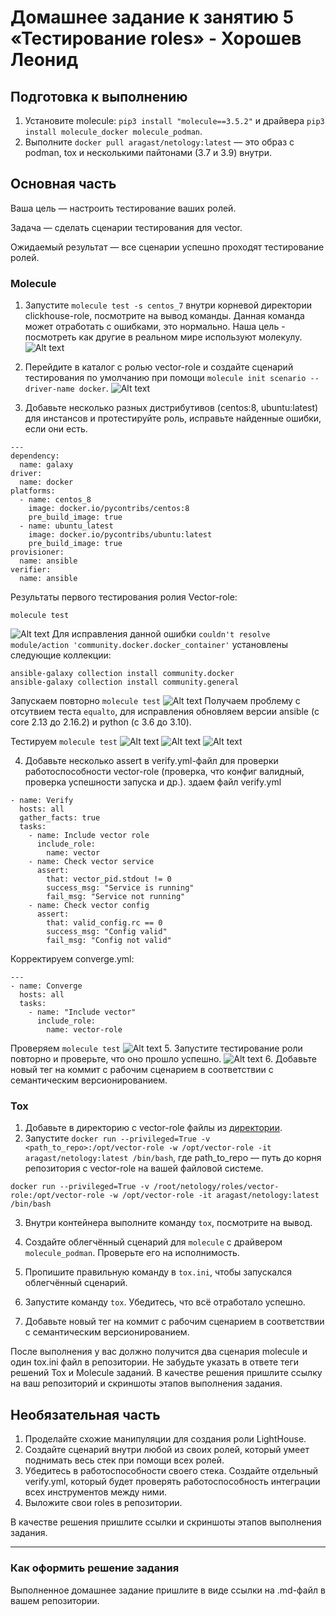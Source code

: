 # Домашнее задание к занятию 5 «Тестирование roles» - Хорошев Леонид

## Подготовка к выполнению

1. Установите molecule: `pip3 install "molecule==3.5.2"` и драйвера `pip3 install molecule_docker molecule_podman`.
2. Выполните `docker pull aragast/netology:latest` —  это образ с podman, tox и несколькими пайтонами (3.7 и 3.9) внутри.

## Основная часть

Ваша цель — настроить тестирование ваших ролей. 

Задача — сделать сценарии тестирования для vector. 

Ожидаемый результат — все сценарии успешно проходят тестирование ролей.

### Molecule

1. Запустите  `molecule test -s centos_7` внутри корневой директории clickhouse-role, посмотрите на вывод команды. Данная команда может отработать с ошибками, это нормально. Наша цель - посмотреть как другие в реальном мире используют молекулу.
 ![Alt text](https://github.com/LeonidKhoroshev/mnt-homeworks/blob/MNT-video/08-ansible-05-testing/screenshots/test1.png)

2. Перейдите в каталог с ролью vector-role и создайте сценарий тестирования по умолчанию при помощи `molecule init scenario --driver-name docker`.
 ![Alt text](https://github.com/LeonidKhoroshev/mnt-homeworks/blob/MNT-video/08-ansible-05-testing/screenshots/test2.png)

3. Добавьте несколько разных дистрибутивов (centos:8, ubuntu:latest) для инстансов и протестируйте роль, исправьте найденные ошибки, если они есть.
```
---
dependency:
  name: galaxy
driver:
  name: docker
platforms:
  - name: centos_8
    image: docker.io/pycontribs/centos:8
    pre_build_image: true
  - name: ubuntu_latest
    image: docker.io/pycontribs/ubuntu:latest
    pre_build_image: true
provisioner:
  name: ansible
verifier:
  name: ansible
```
Результаты первого тестирования ролия Vector-role:
```
molecule test
```
![Alt text](https://github.com/LeonidKhoroshev/mnt-homeworks/blob/MNT-video/08-ansible-05-testing/screenshots/test3.png)
Для исправления данной ошибки `couldn't resolve module/action 'community.docker.docker_container'` установлены следующие коллекции:
```
ansible-galaxy collection install community.docker
ansible-galaxy collection install community.general
```
Запускаем повторно `molecule test`
![Alt text](https://github.com/LeonidKhoroshev/mnt-homeworks/blob/MNT-video/08-ansible-05-testing/screenshots/test4.png)
Получаем проблему с отсутвием теста `equalto`, для исправления обновляем версии ansible (с core 2.13 до 2.16.2) и python (c 3.6 до 3.10).

Тестируем `molecule test`
![Alt text](https://github.com/LeonidKhoroshev/mnt-homeworks/blob/MNT-video/08-ansible-05-testing/screenshots/test5.png)
![Alt text](https://github.com/LeonidKhoroshev/mnt-homeworks/blob/MNT-video/08-ansible-05-testing/screenshots/test6.png)
![Alt text](https://github.com/LeonidKhoroshev/mnt-homeworks/blob/MNT-video/08-ansible-05-testing/screenshots/test7.png)

4. Добавьте несколько assert в verify.yml-файл для  проверки работоспособности vector-role (проверка, что конфиг валидный, проверка успешности запуска и др.).
здаем файл verify.yml
```
- name: Verify
  hosts: all
  gather_facts: true
  tasks:
    - name: Include vector role
      include_role:
        name: vector
    - name: Check vector service
      assert:
        that: vector_pid.stdout != 0
        success_msg: "Service is running"
        fail_msg: "Service not running"
    - name: Check vector config
      assert:
        that: valid_config.rc == 0
        success_msg: "Config valid"
        fail_msg: "Config not valid"
```

Корректируем converge.yml:
```
---
- name: Converge
  hosts: all
  tasks:
    - name: "Include vector"
      include_role:
        name: vector-role
```

Проверяем `molecule test`
![Alt text](https://github.com/LeonidKhoroshev/mnt-homeworks/blob/MNT-video/08-ansible-05-testing/screenshots/molecule8.png)
5. Запустите тестирование роли повторно и проверьте, что оно прошло успешно.
![Alt text](https://github.com/LeonidKhoroshev/mnt-homeworks/blob/MNT-video/08-ansible-05-testing/screenshots/molecule9.png)
6. Добавьте новый тег на коммит с рабочим сценарием в соответствии с семантическим версионированием.

### Tox

1. Добавьте в директорию с vector-role файлы из [директории](./example).
2. Запустите `docker run --privileged=True -v <path_to_repo>:/opt/vector-role -w /opt/vector-role -it aragast/netology:latest /bin/bash`, где path_to_repo — путь до корня репозитория с vector-role на вашей файловой системе.
```
docker run --privileged=True -v /root/netology/roles/vector-role:/opt/vector-role -w /opt/vector-role -it aragast/netology:latest /bin/bash
```
3. Внутри контейнера выполните команду `tox`, посмотрите на вывод.


5. Создайте облегчённый сценарий для `molecule` с драйвером `molecule_podman`. Проверьте его на исполнимость.
6. Пропишите правильную команду в `tox.ini`, чтобы запускался облегчённый сценарий.
8. Запустите команду `tox`. Убедитесь, что всё отработало успешно.
9. Добавьте новый тег на коммит с рабочим сценарием в соответствии с семантическим версионированием.

После выполнения у вас должно получится два сценария molecule и один tox.ini файл в репозитории. Не забудьте указать в ответе теги решений Tox и Molecule заданий. В качестве решения пришлите ссылку на  ваш репозиторий и скриншоты этапов выполнения задания. 

## Необязательная часть

1. Проделайте схожие манипуляции для создания роли LightHouse.
2. Создайте сценарий внутри любой из своих ролей, который умеет поднимать весь стек при помощи всех ролей.
3. Убедитесь в работоспособности своего стека. Создайте отдельный verify.yml, который будет проверять работоспособность интеграции всех инструментов между ними.
4. Выложите свои roles в репозитории.

В качестве решения пришлите ссылки и скриншоты этапов выполнения задания.

---

### Как оформить решение задания

Выполненное домашнее задание пришлите в виде ссылки на .md-файл в вашем репозитории.

